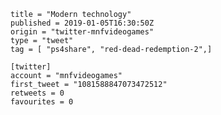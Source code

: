 ```
title = "Modern technology"
published = 2019-01-05T16:30:50Z
origin = "twitter-mnfvideogames"
type = "tweet"
tag = [ "ps4share", "red-dead-redemption-2",]

[twitter]
account = "mnfvideogames"
first_tweet = "1081588847073472512"
retweets = 0
favourites = 0
```

<p class='image'><img src='https://mnf.m17s.net/2019/01/05/DwKTUrVWkAAsCBv.jpg' alt=''></p>


